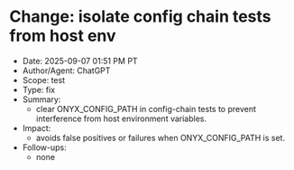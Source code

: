 # Change: isolate config chain tests from host env

- Date: 2025-09-07 01:51 PM PT
- Author/Agent: ChatGPT
- Scope: test
- Type: fix
- Summary:
  - clear ONYX_CONFIG_PATH in config-chain tests to prevent interference from host environment variables.
- Impact:
  - avoids false positives or failures when ONYX_CONFIG_PATH is set.
- Follow-ups:
  - none
